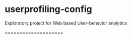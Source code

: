 userprofiling-config
====================

Exploratory project for Web based User-behavior analytics

====================
